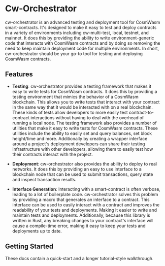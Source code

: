 # Cw-Orchestrator

cw-orchestrator is an advanced testing and deployment tool for CosmWasm smart-contracts. It's designed to make it easy to test and deploy contracts in a variety of environments including cw-multi-test, local, testnet, and mainnet. It does this by providing the ability to write environment-generic code that interacts with CosmWasm contracts and by doing so removing the need to keep maintain deployment code for multiple environments. In short, cw-orchestrator should be your go-to tool for testing and deploying CosmWasm contracts.

## Features

- **Testing**: cw-orchestrator provides a testing framework that makes it easy to write tests for CosmWasm contracts. It does this by providing a testing environment that mimics the behavior of a CosmWasm blockchain. This allows you to write tests that interact with your contract in the same way that it would be interacted with on a real blockchain. These kinds of tests allow developers to more easily test contract-to-contract interactions without having to deal with the overhead of running a local node. The testing framework also provides a number of utilities that make it easy to write tests for CosmWasm contracts. These utilities include the ability to easily set and query balances, set block height/time and more. Additionally by creating a wrapper interface around a project's deployment developers can share their testing infrastructure with other developers, allowing them to easily test how their contracts interact with the project.

- **Deployment**: cw-orchestrator also provides the ability to deploy to real networks. It does this by providing an easy to use interface to a blockchain node that can be used to submit transactions, query state and inspect transaction results.

- **Interface Generation**: Interacting with a smart-contract is often verbose, leading to a lot of boilerplate code. cw-orchestrator solves this problem by providing a macro that generates an interface to a contract. This interface can be used to easily interact with a contract and improves the readability of your tests and deployments. Making it easier to write and maintain tests and deployments. Additionally, because this library is written in Rust, any breaking changes to your contract's interface will cause a compile-time error, making it easy to keep your tests and deployments up to date.

## Getting Started

These docs contain a quick-start and a longer tutorial-style walkthrough.
